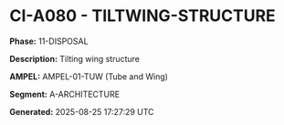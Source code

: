 # CI-A080 - TILTWING-STRUCTURE

**Phase:** 11-DISPOSAL

**Description:** Tilting wing structure

**AMPEL:** AMPEL-01-TUW (Tube and Wing)

**Segment:** A-ARCHITECTURE

**Generated:** 2025-08-25 17:27:29 UTC
